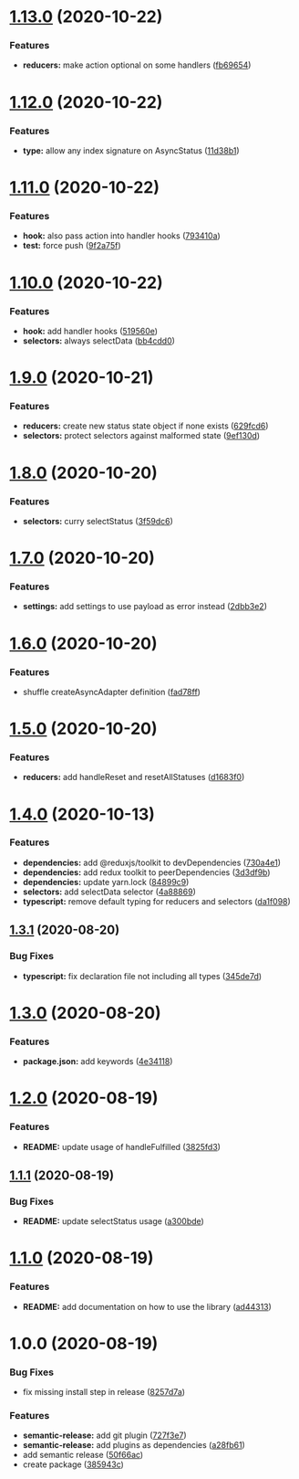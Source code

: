 # [1.13.0](https://github.com/Pixeladed/redux-async-adapter/compare/v1.12.0...v1.13.0) (2020-10-22)


### Features

* **reducers:** make action optional on some handlers ([fb69654](https://github.com/Pixeladed/redux-async-adapter/commit/fb69654eff1bd95cb8b3bc19cc83e7c90255810a))

# [1.12.0](https://github.com/Pixeladed/redux-async-adapter/compare/v1.11.0...v1.12.0) (2020-10-22)


### Features

* **type:** allow any index signature on AsyncStatus ([11d38b1](https://github.com/Pixeladed/redux-async-adapter/commit/11d38b16b104e87d0654190da1105a0d1f06d14d))

# [1.11.0](https://github.com/Pixeladed/redux-async-adapter/compare/v1.10.0...v1.11.0) (2020-10-22)


### Features

* **hook:** also pass action into handler hooks ([793410a](https://github.com/Pixeladed/redux-async-adapter/commit/793410ab134e79292a497d23a6b50cb70cf9ad92))
* **test:** force push ([9f2a75f](https://github.com/Pixeladed/redux-async-adapter/commit/9f2a75fc145e6d17b84ed356849651f87a2d6c16))

# [1.10.0](https://github.com/Pixeladed/redux-async-adapter/compare/v1.9.0...v1.10.0) (2020-10-22)


### Features

* **hook:** add handler hooks ([519560e](https://github.com/Pixeladed/redux-async-adapter/commit/519560e02c1e27cabf592c712da2585b9db64410))
* **selectors:** always selectData ([bb4cdd0](https://github.com/Pixeladed/redux-async-adapter/commit/bb4cdd0a3c6987e7a16e4db1bcf1a6ff07d25fb8))

# [1.9.0](https://github.com/Pixeladed/redux-async-adapter/compare/v1.8.0...v1.9.0) (2020-10-21)


### Features

* **reducers:** create new status state object if none exists ([629fcd6](https://github.com/Pixeladed/redux-async-adapter/commit/629fcd66e62d2f96ffb253a3743864a57e54548a))
* **selectors:** protect selectors against malformed state ([9ef130d](https://github.com/Pixeladed/redux-async-adapter/commit/9ef130d2ebc8384be66cb5251d004f315b28a722))

# [1.8.0](https://github.com/Pixeladed/redux-async-adapter/compare/v1.7.0...v1.8.0) (2020-10-20)


### Features

* **selectors:** curry selectStatus ([3f59dc6](https://github.com/Pixeladed/redux-async-adapter/commit/3f59dc634dbfe15931d5134420c43c0bd2a196d5))

# [1.7.0](https://github.com/Pixeladed/redux-async-adapter/compare/v1.6.0...v1.7.0) (2020-10-20)


### Features

* **settings:** add settings to use payload as error instead ([2dbb3e2](https://github.com/Pixeladed/redux-async-adapter/commit/2dbb3e275a32e777452587db34711a30b9aef5d2))

# [1.6.0](https://github.com/Pixeladed/redux-async-adapter/compare/v1.5.0...v1.6.0) (2020-10-20)


### Features

* shuffle createAsyncAdapter definition ([fad78ff](https://github.com/Pixeladed/redux-async-adapter/commit/fad78ff473366255498deb9b116efc9f909e0097))

# [1.5.0](https://github.com/Pixeladed/redux-async-adapter/compare/v1.4.0...v1.5.0) (2020-10-20)


### Features

* **reducers:** add handleReset and resetAllStatuses ([d1683f0](https://github.com/Pixeladed/redux-async-adapter/commit/d1683f0c560737c996d7a190703535041384826f))

# [1.4.0](https://github.com/Pixeladed/redux-async-adapter/compare/v1.3.1...v1.4.0) (2020-10-13)


### Features

* **dependencies:** add @reduxjs/toolkit to devDependencies ([730a4e1](https://github.com/Pixeladed/redux-async-adapter/commit/730a4e180215073752ba82be61db18a48b764bc8))
* **dependencies:** add redux toolkit to peerDependencies ([3d3df9b](https://github.com/Pixeladed/redux-async-adapter/commit/3d3df9bd23a66295302744c48f1f40863ccca181))
* **dependencies:** update yarn.lock ([84899c9](https://github.com/Pixeladed/redux-async-adapter/commit/84899c9cd98899cce975776d63793dc59d0b2358))
* **selectors:** add selectData selector ([4a88869](https://github.com/Pixeladed/redux-async-adapter/commit/4a88869a0dfe273539499e80910ab6714c971025))
* **typescript:** remove default typing for reducers and selectors ([da1f098](https://github.com/Pixeladed/redux-async-adapter/commit/da1f09883a9499f9496d5d5aa52ea67a14a78963))

## [1.3.1](https://github.com/Pixeladed/redux-async-adapter/compare/v1.3.0...v1.3.1) (2020-08-20)


### Bug Fixes

* **typescript:** fix declaration file not including all types ([345de7d](https://github.com/Pixeladed/redux-async-adapter/commit/345de7d799a7df61ed99ce3e75b42933c0eb8c2b))

# [1.3.0](https://github.com/Pixeladed/redux-async-adapter/compare/v1.2.0...v1.3.0) (2020-08-20)


### Features

* **package.json:** add keywords ([4e34118](https://github.com/Pixeladed/redux-async-adapter/commit/4e341185915168fae61268d7732e32c86a71295f))

# [1.2.0](https://github.com/Pixeladed/redux-async-adapter/compare/v1.1.1...v1.2.0) (2020-08-19)


### Features

* **README:** update usage of handleFulfilled ([3825fd3](https://github.com/Pixeladed/redux-async-adapter/commit/3825fd30909f7af4fda10f16e10c47fe4818532b))

## [1.1.1](https://github.com/Pixeladed/redux-async-adapter/compare/v1.1.0...v1.1.1) (2020-08-19)


### Bug Fixes

* **README:** update selectStatus usage ([a300bde](https://github.com/Pixeladed/redux-async-adapter/commit/a300bdeb7940a2dd0e85e10011f6825bbc977b88))

# [1.1.0](https://github.com/Pixeladed/redux-async-adapter/compare/v1.0.0...v1.1.0) (2020-08-19)


### Features

* **README:** add documentation on how to use the library ([ad44313](https://github.com/Pixeladed/redux-async-adapter/commit/ad44313d9670a4a81c613ebaa66dfe6d67bab573))

# 1.0.0 (2020-08-19)


### Bug Fixes

* fix missing install step in release ([8257d7a](https://github.com/Pixeladed/redux-async-adapter/commit/8257d7aa8be45740c44b15639c92278b7decce5b))


### Features

* **semantic-release:** add git plugin ([727f3e7](https://github.com/Pixeladed/redux-async-adapter/commit/727f3e780ab4d022540ca5fa43a4485b02d3745f))
* **semantic-release:** add plugins as dependencies ([a28fb61](https://github.com/Pixeladed/redux-async-adapter/commit/a28fb6164a3fc514a5439e611ea05cfdc941289a))
* add semantic release ([50f66ac](https://github.com/Pixeladed/redux-async-adapter/commit/50f66ac295e8147e45b2ba717ad4e3b5b948daeb))
* create package ([385943c](https://github.com/Pixeladed/redux-async-adapter/commit/385943cce19b3016d87026fe8155a206039bea5d))
